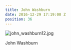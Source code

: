 ```yaml
---
title: John Washburn
date: 2016-12-29 17:19:00 Z
position: 36
---
```


![john_washburn12.jpg](/uploads/john_washburn12.jpg)

John Washburn